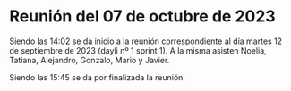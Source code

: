 # Reunión del 07 de octubre de 2023
Siendo las 14:02 se da inicio a la reunión correspondiente al día martes 12 de septiembre de 2023 (dayli nº 1 sprint 1). A la misma asisten Noelia, Tatiana, Alejandro, Gonzalo, Mario y Javier.


Siendo las 15:45 se da por finalizada la reunión.
